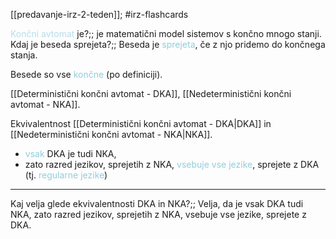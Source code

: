 [[predavanje-irz-2-teden]]; #irz-flashcards 

<font color="#b7dde8">Končni avtomat</font> je?;; je matematični model sistemov s končno mnogo stanji. 
Kdaj je beseda sprejeta?;; Beseda je <font color="#92cddc">sprejeta</font>, če z njo pridemo do končnega stanja.
<!--SR:!2024-10-13,1,230-->

Besede so vse <font color="#92cddc">končne</font> (po definiciji).

[[Deterministični končni avtomat - DKA]],
[[Nedeterministični končni avtomat - NKA]].

Ekvivalentnost [[Deterministični končni avtomat - DKA|DKA]] in [[Nedeterministični končni avtomat - NKA|NKA]].
- <font color="#92cddc">vsak</font> DKA je tudi NKA,
- zato razred jezikov, sprejetih z NKA, <font color="#92cddc">vsebuje vse jezike</font>, sprejete z DKA (tj. <font color="#92cddc">regularne jezike</font>)

---

Kaj velja glede ekvivalentnosti DKA in NKA?;; Velja, da je vsak DKA tudi NKA, zato razred jezikov, sprejetih z NKA, vsebuje vse jezike, sprejete z DKA.
<!--SR:!2024-10-16,4,270-->